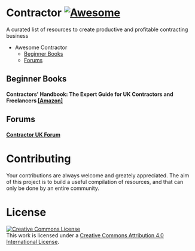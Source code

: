 Contractor [![Awesome](https://cdn.rawgit.com/sindresorhus/awesome/d7305f38d29fed78fa85652e3a63e154dd8e8829/media/badge.svg)](https://github.com/sindresorhus/awesome)
===
A curated list of resources to create productive and profitable contracting business

* Awesome Contractor
	* [Beginner Books](#beginner-books)
	* [Forums](#forums)


Beginner Books
---

#### Contractors' Handbook: The Expert Guide for UK Contractors and Freelancers [[Amazon]](https://www.amazon.co.uk/Contractors-Handbook-Expert-Guide-Freelancers/dp/1527216039)

Forums
---

#### [Contractor UK Forum](https://forums.contractoruk.com/)


Contributing
====
Your contributions are always welcome and greately appreciated. The aim of this project is to build
a useful compilation of resources, and that can only be done by an entire community.

License
====
<a rel="license" href="http://creativecommons.org/licenses/by/4.0/"><img alt="Creative Commons License" style="border-width:0" src="https://i.creativecommons.org/l/by/4.0/88x31.png" /></a><br />This work is licensed under a <a rel="license" href="http://creativecommons.org/licenses/by/4.0/">Creative Commons Attribution 4.0 International License</a>.
